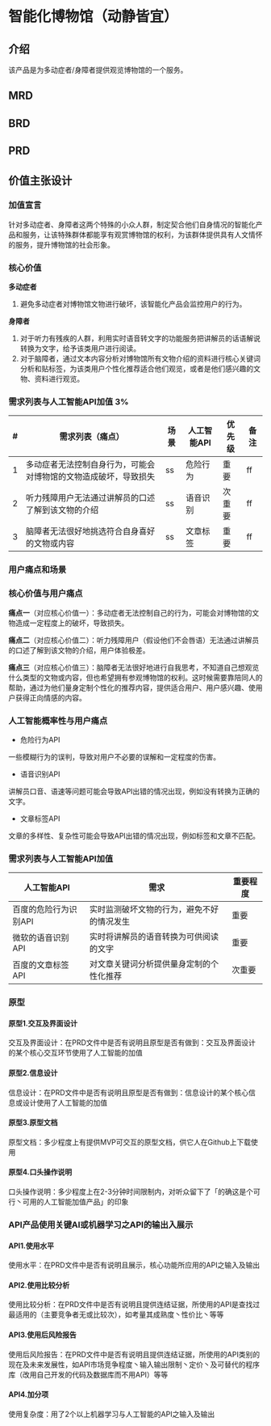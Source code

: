 # 智能化博物馆（动静皆宜）
## 介绍
该产品是为多动症者/身障者提供观览博物馆的一个服务。
## MRD
## BRD
## PRD
## 价值主张设计
### 加值宣言
针对多动症者、身障者这两个特殊的小众人群，制定契合他们自身情况的智能化产品和服务，让该特殊群体都能享有观赏博物馆的权利，为该群体提供具有人文情怀的服务，提升博物馆的社会形象。

### 核心价值

**多动症者** 
1. 避免多动症者对博物馆文物进行破坏，该智能化产品会监控用户的行为。

**身障者** 
1. 对于听力有残疾的人群，利用实时语音转文字的功能服务把讲解员的话语解说转换为文字，给予该类用户进行阅读。
2. 对于脑障者，通过文本内容分析对博物馆所有文物介绍的资料进行核心关键词分析和贴标签，为该类用户个性化推荐适合他们观览，或者是他们感兴趣的文物、资料进行观览。

### 需求列表与人工智能API加值 3%
| # | 需求列表（痛点） | 场景 | 人工智能API | 优先级 | 备注|
| --- | --- | --- | --- | --- | --- |
| 1 | 多动症者无法控制自身行为，可能会对博物馆的文物造成破坏，导致损失 | ss | 危险行为 | 重要 | ff |
| 2 | 听力残障用户无法通过讲解员的口述了解到该文物的介绍 | ss | 语音识别 | 次重要 | ff |
| 3 | 脑障者无法很好地挑选符合自身喜好的文物或内容 |  ss | 文章标签 | 重要 | ff |

### 用户痛点和场景

### 核心价值与用户痛点

**痛点一**（对应核心价值一）：多动症者无法控制自己的行为，可能会对博物馆的文物造成一定程度上的破坏，导致损失。

**痛点二**（对应核心价值二）：听力残障用户（假设他们不会唇语）无法通过讲解员的口述了解到该文物的介绍，用户体验极差。

**痛点三**（对应核心价值三）：脑障者无法很好地进行自我思考，不知道自己想观览什么类型的文物或内容，但也希望拥有参观博物馆的权利。这时候需要靠陪同人的帮助，通过为他们量身定制个性化的推荐内容，提供适合用户、用户感兴趣、使用户获得正向情感的内容。

### 人工智能概率性与用户痛点
- 危险行为API

一些模糊行为的误判，导致对用户不必要的误解和一定程度的伤害。

- 语音识别API

讲解员口音、语速等问题可能会导致API出错的情况出现，例如没有转换为正确的文字。

- 文章标签API

文章的多样性、复杂性可能会导致API出错的情况出现，例如标签和文章不匹配。

### 需求列表与人工智能API加值
| 人工智能API | 需求 | 重要程度 |
| -- | -- | -- |
| 百度的危险行为识别API | 实时监测破坏文物的行为，避免不好的情况发生 | 重要 |
| 微软的语音识别API | 实时将讲解员的语音转换为可供阅读的文字 | 重要 |
| 百度的文章标签API | 对文章关键词分析提供量身定制的个性化推荐 | 次重要 |

### 原型
#### 原型1.交互及界面设计
交互及界面设计：在PRD文件中是否有说明且原型是否有做到：交互及界面设计的某个核心交互环节使用了人工智能的加值

#### 原型2.信息设计
信息设计：在PRD文件中是否有说明且原型是否有做到：信息设计的某个核心信息或设计使用了人工智能的加值

#### 原型3.原型文档
原型文档：多少程度上有提供MVP可交互的原型文档，供它人在Github上下载使用

#### 原型4.口头操作说明
口头操作说明：多少程度上在2-3分钟时间限制内，对听众留下了「的确这是个可行丶可用的人工智能加值产品」的印象

### API产品使用关键AI或机器学习之API的输出入展示
#### API1.使用水平
使用水平：在PRD文件中是否有说明且展示，核心功能所应用的API之输入及输出

#### API2.使用比较分析
使用比较分析：在PRD文件中是否有说明且提供连结证据，所使用的API是查找过最适用的（主要竞争者无或比较次），如考量其成熟度丶性价比丶等等

#### API3.使用后风险报告
使用后风险报告：在PRD文件中是否有说明且提供连结证据，所使用的API类别的现在及未来发展性，如API市场竞争程度丶输入输出限制丶定价丶及可替代的程序库（改用自己开发的代码及数据库而不用API）等等

#### API4.加分项
使用复杂度：用了2个以上机器学习与人工智能的API之输入及输出
